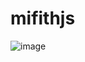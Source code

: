 # mifithjs
![image](https://user-images.githubusercontent.com/122329903/212539233-05d85e44-5f7d-463c-a7d8-3bedbada75f6.png)
